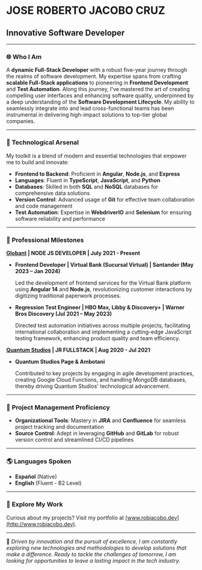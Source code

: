 # **JOSE ROBERTO JACOBO CRUZ**
## **Innovative Software Developer**

---

### 🌐 **Who I Am**

A **dynamic Full-Stack Developer** with a robust five-year journey through the realms of software development. My expertise spans from crafting **scalable Full-Stack applications** to pioneering in **Frontend Development** and **Test Automation**. Along this journey, I've mastered the art of creating compelling user interfaces and enhancing software quality, underpinned by a deep understanding of the **Software Development Lifecycle**. My ability to seamlessly integrate into and lead cross-functional teams has been instrumental in delivering high-impact solutions to top-tier global companies.

---

### 🔧 **Technological Arsenal**

My toolkit is a blend of modern and essential technologies that empower me to build and innovate:

- **Frontend to Backend**: Proficient in **Angular**, **Node.js**, and **Express**
- **Languages**: Fluent in **TypeScript**, **JavaScript**, and **Python**
- **Databases**: Skilled in both **SQL** and **NoSQL** databases for comprehensive data solutions
- **Version Control**: Advanced usage of **Git** for effective team collaboration and code management
- **Test Automation**: Expertise in **WebdriverIO** and **Selenium** for ensuring software reliability and performance

---

### 💼 **Professional Milestones**

**[Globant](https://www.globant.com/) | NODE JS DEVELOPER | July 2021 - Present**

- **Frontend Developer | Virtual Bank (Sucursal Virtual) | Santander (May 2023 – Jan 2024)**
  
  Led the development of frontend services for the Virtual Bank platform using **Angular 14** and **Node.js**, revolutionizing customer interactions by digitizing traditional paperwork processes.

- **Regression Test Engineer | HBO Max, Libby & Discovery+ | Warner Bros Discovery (Jul 2021 – May 2023)**
  
  Directed test automation initiatives across multiple projects, facilitating international collaboration and implementing a cutting-edge JavaScript testing framework, enhancing product quality and team efficiency.

**[Quantum Studios](https://www.quantumstudios.dev/) | JR FULLSTACK | Aug 2020 - Jul 2021**

- **Quantum Studios Page & Ambotani**
  
  Contributed to key projects by engaging in agile development practices, creating Google Cloud Functions, and handling MongoDB databases, thereby driving Quantum Studios' technological advancement.

---

### 🚀 **Project Management Proficiency**

- **Organizational Tools**: Mastery in **JIRA** and **Confluence** for seamless project tracking and documentation
- **Source Control**: Adept in leveraging **GitHub** and **GitLab** for robust version control and streamlined CI/CD pipelines

---

### 🌎 **Languages Spoken**

- **Español** (Native)
- **English** (Fluent - B2 Level)

---

### 🔗 **Explore My Work**

Curious about my projects? Visit my portfolio at [www.robjacobo.dev](http://www.robjacobo.dev).

--- 

🌟 *Driven by innovation and the pursuit of excellence, I am constantly exploring new technologies and methodologies to develop solutions that make a difference. Ready to tackle the challenges of tomorrow, I am looking for opportunities to leave a lasting impact in the tech industry.*
